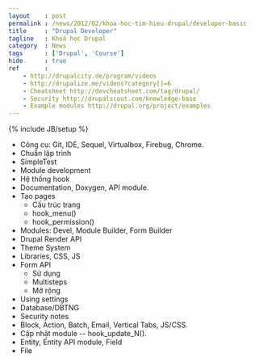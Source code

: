 ```yaml
---
layout    : post
permalink : /news/2012/02/khoa-hoc-tim-hieu-drupal/developer-basic
title     : "Drupal Developer"
tagline   : Khoá học Drupal
category  : News
tags      : ['Drupal', 'Course']
hide      : true
ref       :
    - http://drupalcity.de/program/videos
    - http://drupalize.me/videos?category[]=6
    - Cheatsheet http://devcheatsheet.com/tag/drupal/
    - Security http://drupalscout.com/knowledge-base
    - Example modules http://drupal.org/project/examples
---
```

{% include JB/setup %}

* Công cụ: Git, IDE, Sequel, Virtualbox, Firebug, Chrome.
* Chuẩn lập trình
* SimpleTest
* Module development
* Hệ thống hook
* Documentation, Doxygen, API module.
* Tạo pages
  * Cấu trúc trang
  * hook_menu()
  * hook_permission()
* Modules: Devel, Module Builder, Form Builder
* Drupal Render API
* Theme System
* Libraries, CSS, JS
* Form API
  * Sử dụng
  * Multisteps
  * Mở rộng
* Using settings
* Database/DBTNG
* Security notes
* Block, Action, Batch, Email, Vertical Tabs, JS/CSS.
* Cập nhật module -- hook_update_N().
* Entity, Entity API module, Field
* File
